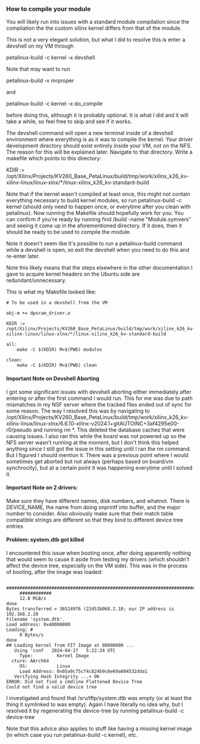 ### How to compile your module

You will likely run into issues with a standard module compilation since the compilation the the custom xilinx kernel differs from that of the module.

This is not a very elegant solution, but what I did to resolve this is enter a devshell on my VM through

petalinux-build -c kernel -x devshell

Note that may want to run

petalinux-build -x mrproper

and

petalinux-build -c kernel -x do_compile

before doing this, although it is probably optional. It is what I did and it will take a while, so feel free to skip and see if it works.

The devshell command will open a new terminal inside of a devshell environment where everything is as it was to compile the kernel. Your driver development directory should exist entirely inside your VM, not on the NFS. The reason for this will be explained later. Navigate to that directory. Write a makefile which points to this directory:

KDIR := /opt/Xilinx/Projects/KV260_Base_PetaLinux/build/tmp/work/xilinx_k26_kv-xilinx-linux/linux-xlnx/*/linux-xilinx_k26_kv-standard-build

Note that if the kernel wasn't compiled at least once, this might not contain everything necessary to build kernel modules, so run
petalinux-build -c kernel
(should only need to happen once, or everytime after you clean with petalinux). Now running the Makefile should hopefully work for you. You can confirm if you're ready by running find <project>/build -name "Module.symvers" and seeing it come up in the aforementioned directory. If it does, then it should be ready to be used to compile the module.

Note it doesn't seem like it's possible to run a petalinux-build command while a devshell is open, so exit the devshell when you need to do this and re-enter later.

Note this likely means that the steps elsewhere in the other documentation I gave to acquire kernel headers on the Ubuntu side are redundant/unnecessary.

This is what my Makefile looked like:


    # To be used in a devshell from the VM

    obj-m += dpsram_driver.o

    KDIR := /opt/Xilinx/Projects/KV260_Base_PetaLinux/build/tmp/work/xilinx_k26_kv-xilinx-linux/linux-xlnx/*/linux-xilinx_k26_kv-standard-build

    all:
	    make -C $(KDIR) M=$(PWD) modules

    clean:
	    make -C $(KDIR) M=$(PWD) clean

#### Important Note on Devshell Aborting

I got some significant issues with devshell aborting either immediately after entering or after the first command I would run. This for me was due to path mismatches in my NSF server where the tracked files ended out of sync for some reason. The way I resolved this was by navigating to /opt/Xilinx/Projects/KV260_Base_PetaLinux/build/tmp/work/xilinx_k26_kv-xilinx-linux/linux-xlnx/6.6.10-xilinx-v2024.1+gitAUTOINC+3af4295e00-r0/pseudo and running rm *. This deleted the database caches that were causing issues. I also ran this while the board was not powered up so the NFS server wasn't running at the moment, but I don't think this helped anything since I still got the issue in this setting until I ran the rm command. But I figured I should mention it. There was a previous point where I would sometimes get aborted but not always (perhaps based on board/vm synchrocity), but at a certain point it was happening everytime until I solved it.

#### Important Note on 2 drivers:

Make sure they have different names, disk numbers, and whatnot. There is DEVICE_NAME, the name from doing snprintf into buffer, and the major number to consider. Also obviously make sure that their match table compatible strings are different so that they bind to different device tree entries

#### Problem: system.dtb got killed

I encountered this issue when booting once, after doing apparently nothing that would seem to cause it aside from testing my drivers (which shouldn't affect the device tree, especially on the VM side). This was in the process of booting, after the image was loaded:

		 #########################################################################
		 ############
		 12.8 MiB/s
	done
	Bytes transferred = 36524976 (22d53b068.2.10; our IP address is 192.168.2.20
	Filename 'system.dtb'.
	Load address: 0x40000000
	Loading: #
		 0 Bytes/s
	done
	## Loading kernel from FIT Image at 08000000 ...
	   Using 'conf   2024-04-27   5:22:24 UTC
	     Type:         Kernel Image
	  cture: AArch64
	     OS:           Linux
	     Load Address: 0x05a9c75cf4c824b9c6e69a804532dda1
	   Verifying Hash Integrity ...+ OK
	ERROR: Did not find a cmdline Flattened Device Tree
	Could not find a valid device tree

I investigated and found that /srv/tftp/system.dtb was empty (or at least the thing it symlinked to was empty). Again I have literally no idea why, but I resolved it by regenerating the device-tree by running petalinux-build -c device-tree

Note that this advice also applies to stuff like having a missing kernel image (in which case you run petalinux-build -c kernel), etc.
